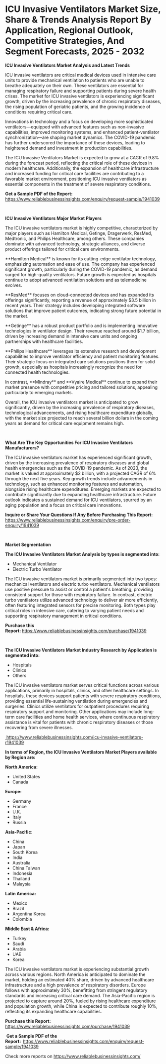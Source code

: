 <p><h1>ICU Invasive Ventilators Market Size, Share & Trends Analysis Report By Application, Regional Outlook, Competitive Strategies, And Segment Forecasts, 2025 - 2032</h1></p><p><strong>ICU Invasive Ventilators Market Analysis and Latest Trends</strong></p>
<p><p>ICU invasive ventilators are critical medical devices used in intensive care units to provide mechanical ventilation to patients who are unable to breathe adequately on their own. These ventilators are essential for managing respiratory failure and supporting patients during severe health crises. The market for ICU invasive ventilators is experiencing significant growth, driven by the increasing prevalence of chronic respiratory diseases, the rising population of geriatric patients, and the growing incidence of conditions requiring critical care.</p><p>Innovations in technology and a focus on developing more sophisticated ventilators—equipped with advanced features such as non-invasive capabilities, improved monitoring systems, and enhanced patient-ventilator synchronization—are shaping market dynamics. The COVID-19 pandemic has further underscored the importance of these devices, leading to heightened demand and investment in production capabilities.</p><p>The ICU Invasive Ventilators Market is expected to grow at a CAGR of 9.8% during the forecast period, reflecting the critical role of these devices in modern healthcare. Additionally, the expansion of healthcare infrastructure and increased funding for critical care facilities are contributing to a favorable market environment, positioning ICU invasive ventilators as essential components in the treatment of severe respiratory conditions.</p></p>
<p><strong>Get a Sample PDF of the Report:&nbsp;</strong> <a href="https://www.reliablebusinessinsights.com/enquiry/request-sample/1941039?utm_campaign=2884&utm_medium=2&utm_source=Github&utm_content=ia&utm_term=04032025&utm_id=icu-invasive-ventilators">https://www.reliablebusinessinsights.com/enquiry/request-sample/1941039</a></p>
<p>&nbsp;</p>
<p><strong>ICU Invasive Ventilators Major Market Players</strong></p>
<p><p>The ICU invasive ventilators market is highly competitive, characterized by major players such as Hamilton Medical, Getinge, Dragerwerk, ResMed, Medtronic, and Philips Healthcare, among others. These companies dominate with advanced technology, strategic alliances, and diverse product offerings tailored for critical care environments.</p><p>**Hamilton Medical** is known for its cutting-edge ventilator technology, emphasizing automation and ease of use. The company has experienced significant growth, particularly during the COVID-19 pandemic, as demand surged for high-quality ventilators. Future growth is expected as hospitals continue to adopt advanced ventilation solutions and as telemedicine evolves.</p><p>**ResMed** focuses on cloud-connected devices and has expanded its offerings significantly, reporting a revenue of approximately $3.5 billion in recent years. Their strategy includes developing integrated software solutions that improve patient outcomes, indicating strong future potential in the market.</p><p>**Getinge** has a robust product portfolio and is implementing innovative technologies in ventilator design. Their revenue reached around $1.7 billion, driven by increasing demand in intensive care units and ongoing partnerships with healthcare facilities.</p><p>**Philips Healthcare** leverages its extensive research and development capabilities to improve ventilator efficiency and patient monitoring features. Their strategic focus on integrated care solutions positions them for solid growth, especially as hospitals increasingly recognize the need for connected health technologies.</p><p>In contrast, **Mindray** and **Vyaire Medical** continue to expand their market presence with competitive pricing and tailored solutions, appealing particularly to emerging markets.</p><p>Overall, the ICU invasive ventilators market is anticipated to grow significantly, driven by the increasing prevalence of respiratory diseases, technological advancements, and rising healthcare expenditure globally, with the market size projected to reach several billion dollars in the coming years as demand for critical care equipment remains high.</p></p>
<p>&nbsp;</p>
<p><strong>What Are The Key Opportunities For ICU Invasive Ventilators Manufacturers?</strong></p>
<p><p>The ICU invasive ventilators market has experienced significant growth, driven by the increasing prevalence of respiratory diseases and global health emergencies such as the COVID-19 pandemic. As of 2023, the market is valued at approximately $2 billion, with a projected CAGR of 6% through the next five years. Key growth trends include advancements in technology, such as enhanced monitoring features and automation, alongside rising healthcare expenditures. Emerging markets are expected to contribute significantly due to expanding healthcare infrastructure. Future outlook indicates a sustained demand for ICU ventilators, spurred by an aging population and a focus on critical care innovations.</p></p>
<p><strong>Inquire or Share Your Questions If Any Before Purchasing This Report:</strong> <a href="https://www.reliablebusinessinsights.com/enquiry/pre-order-enquiry/1941039?utm_campaign=2884&utm_medium=2&utm_source=Github&utm_content=ia&utm_term=04032025&utm_id=icu-invasive-ventilators">https://www.reliablebusinessinsights.com/enquiry/pre-order-enquiry/1941039</a></p>
<p>&nbsp;</p>
<p><strong>Market Segmentation</strong></p>
<p><strong>The ICU Invasive Ventilators Market Analysis by types is segmented into:</strong></p>
<p><ul><li>Mechanical Ventilator</li><li>Electric Turbo Ventilator</li></ul></p>
<p><p>The ICU invasive ventilators market is primarily segmented into two types: mechanical ventilators and electric turbo ventilators. Mechanical ventilators use positive pressure to assist or control a patient's breathing, providing consistent support for those with respiratory failure. In contrast, electric turbo ventilators utilize advanced technology to deliver air more efficiently, often featuring integrated sensors for precise monitoring. Both types play critical roles in intensive care, catering to varying patient needs and supporting respiratory management in critical conditions.</p></p>
<p><strong>Purchase this Report:&nbsp;</strong><a href="https://www.reliablebusinessinsights.com/purchase/1941039?utm_campaign=2884&utm_medium=2&utm_source=Github&utm_content=ia&utm_term=04032025&utm_id=icu-invasive-ventilators">https://www.reliablebusinessinsights.com/purchase/1941039</a></p>
<p>&nbsp;</p>
<p><strong>The ICU Invasive Ventilators Market Industry Research by Application is segmented into:</strong></p>
<p><ul><li>Hospitals</li><li>Clinics</li><li>Others</li></ul></p>
<p><p>The ICU invasive ventilators market serves critical functions across various applications, primarily in hospitals, clinics, and other healthcare settings. In hospitals, these devices support patients with severe respiratory conditions, providing essential life-sustaining ventilation during emergencies and surgeries. Clinics utilize ventilators for outpatient procedures requiring respiratory support and monitoring. Other applications may include long-term care facilities and home health services, where continuous respiratory assistance is vital for patients with chronic respiratory diseases or those recovering from severe illnesses.</p></p>
<p><a href="https://www.reliablebusinessinsights.com/icu-invasive-ventilators-r1941039?utm_campaign=2884&utm_medium=2&utm_source=Github&utm_content=ia&utm_term=04032025&utm_id=icu-invasive-ventilators">&nbsp;https://www.reliablebusinessinsights.com/icu-invasive-ventilators-r1941039</a></p>
<p><strong>In terms of Region, the ICU Invasive Ventilators Market Players available by Region are:</strong></p>
<p>
    <p> <strong> North America: </strong>
        <ul>
            <li>United States</li>
            <li>Canada</li>
        </ul>
        </p> 
    <p> <strong> Europe: </strong>
        <ul>
            <li>Germany</li>
            <li>France</li>
            <li>U.K.</li>
            <li>Italy</li>
            <li>Russia</li>
        </ul>
        </p> 
    <p> <strong> Asia-Pacific: </strong>
        <ul>
            <li>China</li>
            <li>Japan</li>
            <li>South Korea</li>
            <li>India</li>
            <li>Australia</li>
            <li>China Taiwan</li>
            <li>Indonesia</li>
            <li>Thailand</li>
            <li>Malaysia</li>
        </ul>
        </p> 
    <p> <strong> Latin America: </strong>
        <ul>
            <li>Mexico</li>
            <li>Brazil</li>
            <li>Argentina Korea</li>
            <li>Colombia</li>
        </ul>
        </p> 
    <p> <strong> Middle East & Africa: </strong>
        <ul>
            <li>Turkey</li>
            <li>Saudi</li>
            <li>Arabia</li>
            <li>UAE</li>
            <li>Korea</li>
        </ul>
    </p>
    </p>
<p><p>The ICU invasive ventilators market is experiencing substantial growth across various regions. North America is anticipated to dominate the market, holding an estimated 40% share, driven by advanced healthcare infrastructure and a high prevalence of respiratory disorders. Europe follows with approximately 30%, benefitting from stringent regulatory standards and increasing critical care demand. The Asia-Pacific region is projected to capture around 20%, fueled by rising healthcare expenditure and population growth, while China is expected to contribute roughly 10%, reflecting its expanding healthcare capabilities.</p></p>
<p><strong>Purchase this Report: </strong><a href="https://www.reliablebusinessinsights.com/purchase/1941039?utm_campaign=2884&utm_medium=2&utm_source=Github&utm_content=ia&utm_term=04032025&utm_id=icu-invasive-ventilators">https://www.reliablebusinessinsights.com/purchase/1941039</a></p>
<p>&nbsp;<strong>Get a Sample PDF of the Report:&nbsp;&nbsp;</strong><a href="https://www.reliablebusinessinsights.com/enquiry/request-sample/1941039?utm_campaign=2884&utm_medium=2&utm_source=Github&utm_content=ia&utm_term=04032025&utm_id=icu-invasive-ventilators">https://www.reliablebusinessinsights.com/enquiry/request-sample/1941039</a></p>
<p><strong></strong></p>
<p>Check more reports on <a href="https://www.reliablebusinessinsights.com/?utm_campaign=2884&utm_medium=2&utm_source=Github&utm_content=ia&utm_term=04032025&utm_id=icu-invasive-ventilators">https://www.reliablebusinessinsights.com/</a></p>